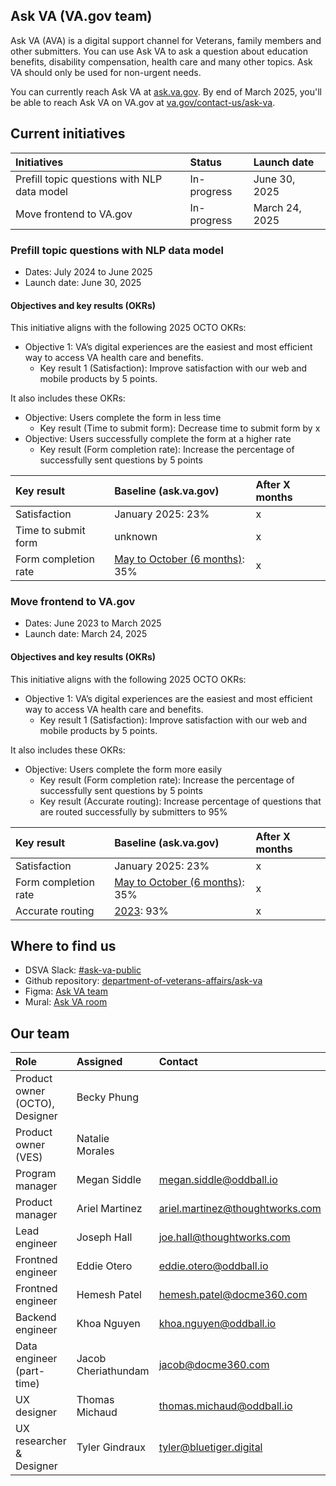 ## Ask VA (VA.gov team)
Ask VA (AVA) is a digital support channel for Veterans, family members and other submitters. You can use Ask VA to ask a question about education benefits, disability compensation, health care and many other topics. Ask VA should only be used for non-urgent needs.

You can currently reach Ask VA at [ask.va.gov](https://ask.va.gov/). By end of March 2025, you'll be able to reach Ask VA on VA.gov at [va.gov/contact-us/ask-va](https://va.gov/contact-us/ask-va).

## Current initiatives
|Initiatives|Status|Launch date|
|:---|:---|:---|
|Prefill topic questions with NLP data model|In-progress|June 30, 2025|
|Move frontend to VA.gov|In-progress|March 24, 2025|

### Prefill topic questions with NLP data model
- Dates: July 2024 to June 2025 
- Launch date: June 30, 2025

#### Objectives and key results (OKRs)
This initiative aligns with the following 2025 OCTO OKRs: 
- Objective 1: VA’s digital experiences are the easiest and most efficient way to access VA health care and benefits.
   - Key result 1 (Satisfaction): Improve satisfaction with our web and mobile products by 5 points.

It also includes these OKRs: 
- Objective: Users complete the form in less time
   - Key result (Time to submit form): Decrease time to submit form by x
 - Objective: Users successfully complete the form at a higher rate
    - Key result (Form completion rate): Increase the percentage of successfully sent questions by 5 points

|Key result|Baseline (ask.va.gov)|After X months|
|:---|:---|:---|
|Satisfaction|January 2025: 23%|x|
|Time to submit form|unknown|x|
|Form completion rate|[May to October (6 months)](https://dvagov.sharepoint.com/:x:/s/AskVA/EZEzfaI8u3lJvPx3il1VOFIBEHvGZXQmDr7aZrCwQMeZyg?e=absywx): 35%|x|

### Move frontend to VA.gov
- Dates: June 2023 to March 2025 
- Launch date: March 24, 2025

#### Objectives and key results (OKRs)
This initiative aligns with the following 2025 OCTO OKRs: 
- Objective 1: VA’s digital experiences are the easiest and most efficient way to access VA health care and benefits.  
   - Key result 1 (Satisfaction): Improve satisfaction with our web and mobile products by 5 points.

It also includes these OKRs: 
- Objective: Users complete the form more easily
   - Key result (Form completion rate): Increase the percentage of successfully sent questions by 5 points
   - Key result (Accurate routing): Increase percentage of questions that are routed successfully by submitters to 95%

|Key result|Baseline (ask.va.gov)|After X months|
|:---|:---|:---|
|Satisfaction|January 2025: 23%|x|
|Form completion rate|[May to October (6 months)](https://dvagov.sharepoint.com/:x:/s/AskVA/EZEzfaI8u3lJvPx3il1VOFIBEHvGZXQmDr7aZrCwQMeZyg?e=absywx): 35%|x|
|Accurate routing|[2023](https://github.com/department-of-veterans-affairs/va.gov-team/blob/master/products/ask-va/product/Determining%20Ask%20VA%20queue%20from%20question%20text.md#submitter-problem-statement-misrouting-and-form-burden): 93%|x|

## Where to find us
- DSVA Slack: [#ask-va-public](https://dsva.slack.com/archives/C05A2F6DEAE)
- Github repository: [department-of-veterans-affairs/ask-va](https://github.com/department-of-veterans-affairs/ask-va)
- Figma: [Ask VA team](https://www.figma.com/files/team/1278375444205744118/project/174974739/Ask-VA?fuid=1248985325385082769)
- Mural: [Ask VA room](https://app.mural.co/t/departmentofveteransaffairs9999/r/1686859097688)

## Our team
|Role|Assigned|Contact|
|:---|:---|:---|
|Product owner (OCTO), Designer|Becky Phung||
|Product owner (VES)|Natalie Morales||
|Program manager|Megan Siddle|megan.siddle@oddball.io|
|Product manager|Ariel Martinez|ariel.martinez@thoughtworks.com|
|Lead engineer|Joseph Hall|joe.hall@thoughtworks.com|
|Frontned engineer|Eddie Otero|eddie.otero@oddball.io|
|Frontned engineer|Hemesh Patel|hemesh.patel@docme360.com|
|Backend engineer|Khoa Nguyen|khoa.nguyen@oddball.io|
|Data engineer (part-time)|Jacob Cheriathundam|jacob@docme360.com|
|UX designer|Thomas Michaud|thomas.michaud@oddball.io|
|UX researcher & Designer|Tyler Gindraux|tyler@bluetiger.digital|
